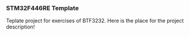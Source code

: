 ### STM32F446RE Template
Teplate project for exercises of BTF3232. Here is the place for the project description!
